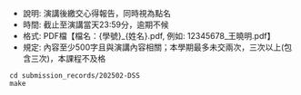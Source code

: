 - 說明: 演講後繳交心得報告，同時視為點名
- 時間: 截止至演講當天23:59分，逾期不候
- 格式: PDF檔【檔名：{學號}_{姓名}.pdf, 例如: 12345678_王曉明.pdf】
- 規定: 內容至少500字且與演講內容相關；本學期最多未交兩次，三次以上(包含三次)，本課程不及格

```
cd submission_records/202502-DSS
make
```